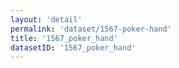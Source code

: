 ```yaml
---
layout: 'detail'
permalink: 'dataset/1567-poker-hand'
title: '1567_poker_hand'
datasetID: '1567_poker_hand'
---
```

